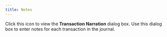 ```yaml
---
title: Notes
---
```



Click this icon to view the **Transaction Narration** dialog box. Use this dialog box to enter notes for each transaction in the journal.
